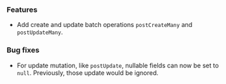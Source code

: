 ### Features

- Add create and update batch operations `postCreateMany` and `postUpdateMany`.

### Bug fixes

- For update mutation, like `postUpdate`, nullable fields can now be set to `null`. Previously, those update
  would be ignored.

